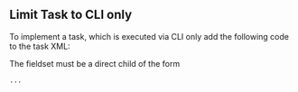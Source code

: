 <!-- Filename: J4.x:Task_Scheduler / Display title: Task Scheduler -->

## Limit Task to CLI only

To implement a task, which is executed via CLI only add the following
code to the task XML:

        

The fieldset must be a direct child of the form

        
            
        
    ...
